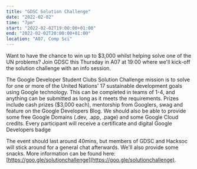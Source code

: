 ```yaml
---
title: "GDSC Solution Challenge"
date: "2022-02-02"
time: "7pm"
start: "2022-02-02T19:00:00+01:00"
end: "2022-02-02T20:00:00+01:00"
location: "A07, Comp Sci"
---
```


Want to have the chance to win up to $3,000 whilst helping solve one of 
the UN problems? Join GDSC this Thursday in A07 at 19:00 where we'll 
kick-off the solution challenge with an info session. 

The Google Developer Student Clubs Solution Challenge mission is to solve 
for one or more of the United Nations' 17 sustainable development goals 
using Google technology. This can be completed in teams of 1-4, and 
anything can be submitted as long as it meets the requirements. Prizes 
include cash prizes ($3,000 each), mentorship from Googlers, swag and 
feature on the Google Developers Blog. We should also be able to provide 
some free Google Domains (.dev, .app, .page) and some Google Cloud 
credits. Every participant will receive a certificate and digital Google 
Developers badge

The event should last around 40mins, but members of GDSC and Hacksoc will 
stick around for a general chat afterwards. We'll also provide some 
snacks. More information can be found here: 
[https://goo.gle/solutionchallenge](https://goo.gle/solutionchallenge).

